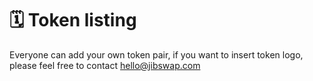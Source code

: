 # 🗓 Token listing

Everyone can add your own token pair, if you want to insert token logo, please feel free to contact hello@jibswap.com
